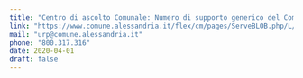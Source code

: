 ```yaml
---
title: "Centro di ascolto Comunale: Numero di supporto generico del Comune di Alessandria"
link: "https://www.comune.alessandria.it/flex/cm/pages/ServeBLOB.php/L/IT/IDPagina/2060"
mail: "urp@comune.alessandria.it"
phone: "800.317.316"
date: 2020-04-01
draft: false
---
```

